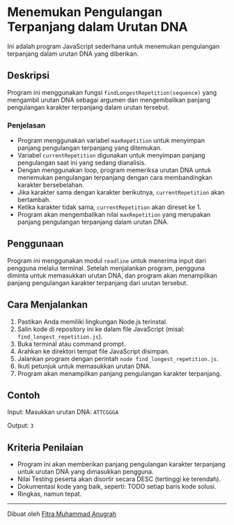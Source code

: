# Menemukan Pengulangan Terpanjang dalam Urutan DNA

Ini adalah program JavaScript sederhana untuk menemukan pengulangan terpanjang dalam urutan DNA yang diberikan.

## Deskripsi

Program ini menggunakan fungsi `findLongestRepetition(sequence)` yang mengambil urutan DNA sebagai argumen dan mengembalikan panjang pengulangan karakter terpanjang dalam urutan tersebut.

### Penjelasan

- Program menggunakan variabel `maxRepetition` untuk menyimpan panjang pengulangan terpanjang yang ditemukan.
- Variabel `currentRepetition` digunakan untuk menyimpan panjang pengulangan saat ini yang sedang dianalisis.
- Dengan menggunakan loop, program memeriksa urutan DNA untuk menemukan pengulangan terpanjang dengan cara membandingkan karakter bersebelahan.
- Jika karakter sama dengan karakter berikutnya, `currentRepetition` akan bertambah.
- Ketika karakter tidak sama, `currentRepetition` akan direset ke 1.
- Program akan mengembalikan nilai `maxRepetition` yang merupakan panjang pengulangan terpanjang dalam urutan DNA.

## Penggunaan

Program ini menggunakan modul `readline` untuk menerima input dari pengguna melalui terminal.
Setelah menjalankan program, pengguna diminta untuk memasukkan urutan DNA, dan program akan menampilkan panjang pengulangan karakter terpanjang dari urutan tersebut.

## Cara Menjalankan

1. Pastikan Anda memiliki lingkungan Node.js terinstal.
2. Salin kode di repository ini ke dalam file JavaScript (misal: `find_longest_repetition.js`).
3. Buka terminal atau command prompt.
4. Arahkan ke direktori tempat file JavaScript disimpan.
5. Jalankan program dengan perintah `node find_longest_repetition.js`.
6. Ikuti petunjuk untuk memasukkan urutan DNA.
7. Program akan menampilkan panjang pengulangan karakter terpanjang.

## Contoh

Input:
Masukkan urutan DNA: 
`ATTCGGGA`

Output:
`3`


## Kriteria Penilaian

- Program ini akan memberikan panjang pengulangan karakter terpanjang untuk urutan DNA yang dimasukkan pengguna.
- Nilai Testing peserta akan disortir secara DESC (tertinggi ke terendah).
- Dokumentasi kode yang baik, seperti: TODO setiap baris kode solusi.
- Ringkas, namun tepat.

---
Dibuat oleh [Fitra Muhammad Anugrah](https://github.com/Samunee)
